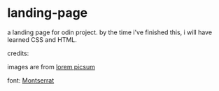 # landing-page
a landing page for odin project. by the time i've finished this, i will have learned CSS and HTML.

credits:

images are from [lorem picsum]([text](https://picsum.photos/))

font: [Montserrat](https://fonts.google.com/specimen/Montserrat)